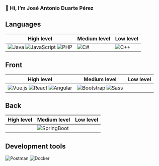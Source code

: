 ### 👋 Hi, I’m José Antonio Duarte Pérez
 
## Languages
| High level | Medium level | Low level |
|------------|--------------|-----------|
| ![Java](https://img.shields.io/badge/java-%23f0f0f0.svg?style=for-the-badge&logo=OpenJDK&logoColor=%23ff0000)  ![JavaScript](https://img.shields.io/badge/javascript-%23323330.svg?logo=javascript&logoColor=%23F7DF1E&style=for-the-badge) ![PHP](https://img.shields.io/badge/php-%23777BB4.svg?logo=php&style=for-the-badge&logoColor=white) | ![C#](https://img.shields.io/badge/c%20sharp-%2300bd09.svg?style=for-the-badge&logo=csharp&logoColor=white) | ![C++](https://img.shields.io/badge/c++-%2300599C.svg?style=for-the-badge&logo=c%2B%2B&logoColor=white) |

## Front
| High level | Medium level | Low level |
|------------|--------------|-----------|
| ![Vue.js](https://img.shields.io/badge/vuejs-%2335495e.svg?style=for-the-badge&logo=vuedotjs&logoColor=%234FC08D) ![React](https://img.shields.io/badge/react-%2342494a.svg?style=for-the-badge&logo=react&logoColor=%234FC08D) ![Angular](https://img.shields.io/badge/angular-%23DD0031.svg?style=for-the-badge&logo=angular&logoColor=white) | ![Bootstrap](https://img.shields.io/badge/bootstrap-%23563D7C.svg?style=for-the-badge&logo=bootstrap&logoColor=white) ![Sass](https://img.shields.io/badge/SASS-hotpink.svg?style=for-the-badge&logo=SASS&logoColor=white) |

## Back
| High level | Medium level | Low level |
|------------|--------------|-----------|
| | ![SpringBoot](https://img.shields.io/badge/SpringBoot-%23DD0031.svg?style=for-the-badge&logo=spring&logoColor=white&color=green) | |


## Development tools
![Postman](https://img.shields.io/badge/Postman-FF6C37?style=for-the-badge&logo=postman&logoColor=white) 
![Docker](https://img.shields.io/badge/docker-%230db7ed.svg?style=for-the-badge&logo=docker&logoColor=white)
